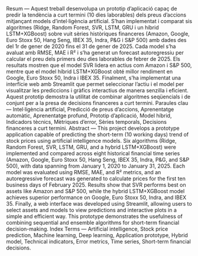 Resum — Aquest treball desenvolupa un prototip d’aplicació capaç de predir la tendència a curt termini (10 dies laborables) dels preus d’accions mitjançant models d’intel·ligència artificial. S’han implementat i comparat sis algoritmes (Ridge, Random Forest, SVR, LSTM, GRU i un híbrid LSTM+XGBoost) sobre vuit sèries històriques financeres (Amazon, Google, Euro Stoxx 50, Hang Seng, IBEX 35, Indra, P&G i S&P 500) amb dades des del 1r de gener de 2020 fins el 31 de gener de 2025. Cada model s’ha avaluat amb RMSE, MAE i R² i s’ha generat un forecast autoregressiu per calcular el preu dels primers deu dies laborables de febrer de 2025. Els resultats mostren que el model SVR lidera en actius com Amazon i S&P 500, mentre que el model híbrid LSTM+XGBoost obté millor rendiment en Google, Euro Stoxx 50, Indra i IBEX 35. Finalment, s’ha implementat una interfície web amb Streamlit que permet seleccionar l’actiu i el model per visualitzar les prediccions i gràfics interactius de manera senzilla i eficient. Aquest prototip demostra la utilitat de combinar algoritmes seqüencials i de conjunt per a la presa de decisions financeres a curt termini.
Paraules clau — Intel·ligència artificial, Predicció de preus d’accions, Aprenentatge automàtic, Aprenentatge profund, Prototip d’aplicació, Model híbrid, Indicadors tècnics, Mètriques d’error, Sèries temporals, Decisions financeres a curt termini. 
Abstract — This project develops a prototype application capable of predicting the short-term (10 working days) trend of stock prices using artificial intelligence models. Six algorithms (Ridge, Random Forest, SVR, LSTM, GRU, and a hybrid LSTM+XGBoost) were implemented and compared across eight historical financial time series (Amazon, Google, Euro Stoxx 50, Hang Seng, IBEX 35, Indra, P&G, and S&P 500), with data spanning from January 1, 2020 to January 31, 2025. Each model was evaluated using RMSE, MAE, and R² metrics, and an autoregressive forecast was generated to calculate prices for the first ten business days of February 2025. Results show that SVR performs best on assets like Amazon and S&P 500, while the hybrid LSTM+XGBoost model achieves superior performance on Google, Euro Stoxx 50, Indra, and IBEX 35. Finally, a web interface was developed using Streamlit, allowing users to select assets and models to view predictions and interactive plots in a simple and efficient way. This prototype demonstrates the usefulness of combining sequential and ensemble algorithms for short-term financial decision-making.
Index Terms — Artificial intelligence, Stock price prediction, Machine learning, Deep learning, Application prototype, Hybrid model, Technical indicators, Error metrics, Time series, Short-term financial decisions.
